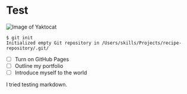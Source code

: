 # Test



![Image of Yaktocat](https://octodex.github.com/images/yaktocat.png)








```
$ git init
Initialized empty Git repository in /Users/skills/Projects/recipe-repository/.git/
```


- [ ] Turn on GitHub Pages
- [ ] Outline my portfolio
- [ ] Introduce myself to the world

I tried testing markdown.
